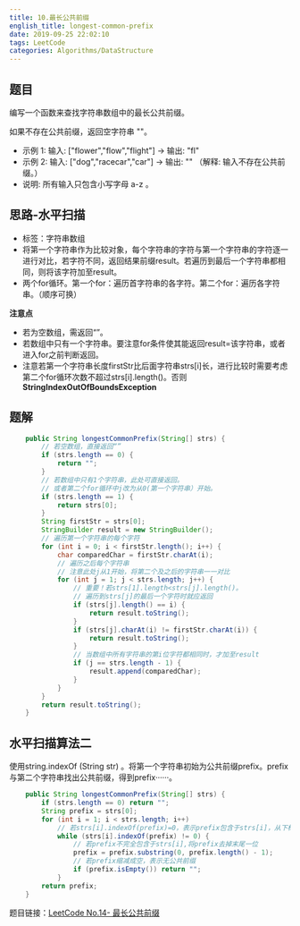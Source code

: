 ```yaml
---
title: 10.最长公共前缀
english_title: longest-common-prefix
date: 2019-09-25 22:02:10
tags: LeetCode
categories: Algorithms/DataStructure
---
```


## 题目

编写一个函数来查找字符串数组中的最长公共前缀。

如果不存在公共前缀，返回空字符串 ""。

* 示例 1: 输入: ["flower","flow","flight"]  ->   输出: "fl"    
* 示例 2: 输入: ["dog","racecar","car"]     ->   输出: ""  （解释: 输入不存在公共前缀。）
* 说明:  所有输入只包含小写字母 a-z 。

## 思路-水平扫描

* 标签：字符串数组
* 将第一个字符串作为比较对象，每个字符串的字符与第一个字符串的字符逐一进行对比，若字符不同，返回结果前缀result。若遍历到最后一个字符串都相同，则将该字符加至result。
* 两个for循环。第一个for：遍历首字符串的各字符。第二个for：遍历各字符串。（顺序可换）

**注意点**

* 若为空数组，需返回“”。
* 若数组中只有一个字符串。要注意for条件使其能返回result=该字符串，或者进入for之前判断返回。
* 注意若第一个字符串长度firstStr比后面字符串strs[i]长，进行比较时需要考虑第二个for循环次数不超过strs[i].length()。否则**StringIndexOutOfBoundsException**

## 题解

```java
    public String longestCommonPrefix(String[] strs) {
        // 若空数组，直接返回“”
        if (strs.length == 0) {
            return "";
        }
        // 若数组中只有1个字符串，此处可直接返回。
        // 或者第二个for循环中j改为从0(第一个字符串）开始。
        if (strs.length == 1) {
            return strs[0];
        }
        String firstStr = strs[0];
        StringBuilder result = new StringBuilder();
        // 遍历第一个字符串的每个字符
        for (int i = 0; i < firstStr.length(); i++) {
            char comparedChar = firstStr.charAt(i);
            // 遍历之后每个字符串
            // 注意此处j从1开始，将第二个及之后的字符串一一对比
            for (int j = 1; j < strs.length; j++) {
                // 重要！若strs[1].length<strs[j].length()。
                // 遍历到strs[j]的最后一个字符时就应返回
                if (strs[j].length() == i) {
                    return result.toString();
                }
                if (strs[j].charAt(i) != firstStr.charAt(i)) {
                    return result.toString();
                }
                // 当数组中所有字符串的第i位字符都相同时，才加至result
                if (j == strs.length - 1) {
                    result.append(comparedChar);
                }
            }
        }
        return result.toString();
    }
```

## 水平扫描算法二

使用string.indexOf (String str) 。将第一个字符串初始为公共前缀prefix。prefix与第二个字符串找出公共前缀，得到prefix······。

```java
    public String longestCommonPrefix(String[] strs) {
        if (strs.length == 0) return "";
        String prefix = strs[0];
        for (int i = 1; i < strs.length; i++)
            // 若strs[i].indexOf(prefix)=0，表示prefix包含于strs[i]，从下标0开始
            while (strs[i].indexOf(prefix) != 0) {
                // 若prefix不完全包含于strs[i],将prefix去掉末尾一位
                prefix = prefix.substring(0, prefix.length() - 1);
                // 若prefix缩减成空，表示无公共前缀
                if (prefix.isEmpty()) return "";
            }
        return prefix;
    }
```



题目链接：[LeetCode No.14- 最长公共前缀](https://leetcode-cn.com/problems/longest-common-prefix)
